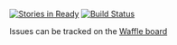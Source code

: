 [![Stories in Ready](https://badge.waffle.io/fgimenez/snappy-cloud-image.png?label=ready&title=Ready)](https://waffle.io/fgimenez/snappy-cloud-image)
[![Build Status](https://travis-ci.org/fgimenez/snappy-cloud-image.svg)](https://travis-ci.org/fgimenez/snappy-cloud-image)

Issues can be tracked on the [Waffle board](https://waffle.io/fgimenez/snappy-cloud-image)
